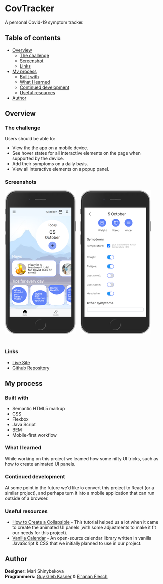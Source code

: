 # CovTracker
A personal Covid-19 symptom tracker.


## Table of contents

- [Overview](#overview)
  - [The challenge](#the-challenge)
  - [Screenshot](#screenshot)
  - [Links](#links)
- [My process](#my-process)
  - [Built with](#built-with)
  - [What I learned](#what-i-learned)
  - [Continued development](#continued-development)
  - [Useful resources](#useful-resources)
- [Author](#author)


## Overview

### The challenge

Users should be able to:

- View the the app on a mobile device.
- See hover states for all interactive elements on the page when supported by the device.
- Add their symptoms on a daily basis.
- View all interactive elements on a popup panel.

### Screenshots

<img src="./images/screenshots/screenshot-main.png" style="max-width: 45%; margin-right: 10px">
<img src="./images/screenshots/screenshot-symptoms.png" style="max-width: 45%">
<div style="padding-top: 20px"></div>

### Links

- [Live Site](https://synthetic-borealis.github.io/CovTracker/)
- [Github Repository](https://github.com/synthetic-borealis/CovTracker)

## My process

### Built with

- Semantic HTML5 markup
- CSS
- Flexbox
- Java Script
- BEM
- Mobile-first workflow

### What I learned

While working on this project we learned how some nifty UI tricks, such as how to create animated UI panels.

### Continued development

At some point in the future we'd like to convert this project to React (or a similar project), and perhaps turn it into a mobile application that can run outside of a browser.

### Useful resources

- [How to Create a Collapsible](https://www.w3schools.com/howto/howto_js_collapsible.asp) - This tutorial helped us a lot when it came to create the animated UI panels (with some adjustments to make it fit our needs for this project).
- [Vanilla Calendar](https://github.com/marssola/vanilla-calendar) - An open-source calendar library written in vanilla JavaScript & CSS that we initially planned to use in our project.

## Author

<b>Designer:</b> Mari Shinybekova<br>
<b>Programmers:</b> [Guy Gleb Kasner](https://github.com/Glebkas) & [Elhanan Flesch](https://github.com/synthetic-borealis)<br>
